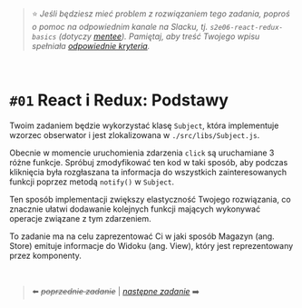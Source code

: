 > :star: *Jeśli będziesz mieć problem z rozwiązaniem tego zadania, poproś o pomoc na odpowiednim kanale na Slacku, tj. `s2e06-react-redux-basics` (dotyczy [mentee](https://devmentor.pl/mentoring-javascript/)). Pamiętaj, aby treść Twojego wpisu spełniała [odpowiednie kryteria](https://devmentor.pl/jak-prosic-o-pomoc/).*

&nbsp;

# `#01` React i Redux: Podstawy


Twoim zadaniem będzie wykorzystać klasę `Subject`, która implementuje wzorzec obserwator i jest zlokalizowana w `./src/libs/Subject.js`. 

Obecnie w momencie uruchomienia zdarzenia `click` są uruchamiane 3 różne funkcje. Spróbuj zmodyfikować ten kod w taki sposób, aby podczas kliknięcia była rozgłaszana ta informacja do wszystkich zainteresowanych funkcji poprzez metodą `notify()` w `Subject`.

Ten sposób implementacji zwiększy elastyczność Twojego rozwiązania, co znacznie ułatwi dodawanie kolejnych funkcji mających wykonywać operacje związane z tym zdarzeniem.

To zadanie ma na celu zaprezentować Ci w jaki sposób Magazyn (ang. Store) emituje informacje do Widoku (ang. View), który jest reprezentowany przez komponenty.

&nbsp;

> :arrow_left: ~~*poprzednie zadanie*~~ | [*następne zadanie*](./../02) :arrow_right:
